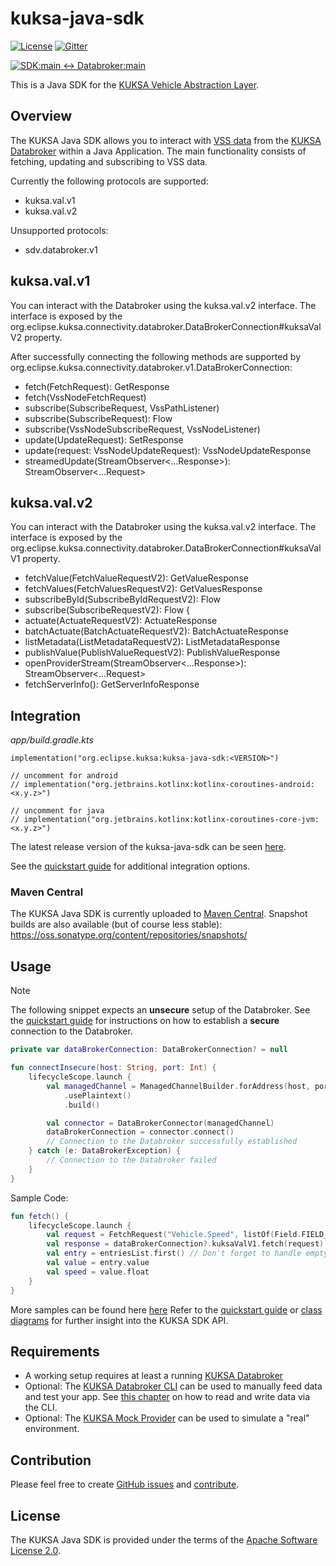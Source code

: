 # kuksa-java-sdk

[![License](https://img.shields.io/badge/License-Apache%202.0-green.svg)](https://opensource.org/licenses/Apache-2.0)
[![Gitter](https://img.shields.io/gitter/room/kuksa-val/community)](https://gitter.im/kuksa-val/community)

[![SDK:main <-> Databroker:main](https://github.com/eclipse-kuksa/kuksa-java-sdk/actions/workflows/daily_integration_main.yaml/badge.svg)](https://github.com/eclipse-kuksa/kuksa-java-sdk/actions/workflows/daily_integration_main.yaml?query=branch%3Amain)

This is a Java SDK for the [KUKSA Vehicle Abstraction Layer](https://github.com/eclipse-kuksa/kuksa-databroker).

## Overview

The KUKSA Java SDK allows you to interact with [VSS data](https://covesa.github.io/vehicle_signal_specification/)
from the [KUKSA Databroker](https://github.com/eclipse-kuksa/kuksa-databroker/tree/main/)
within a Java Application. The main functionality consists of fetching, updating and subscribing to VSS data.

Currently the following protocols are supported:
- kuksa.val.v1
- kuksa.val.v2

Unsupported protocols:
- sdv.databroker.v1

## kuksa.val.v1

You can interact with the Databroker using the kuksa.val.v2 interface. The interface is exposed by the org.eclipse.kuksa.connectivity.databroker.DataBrokerConnection#kuksaValV2 property.

After successfully connecting the following methods are supported by org.eclipse.kuksa.connectivity.databroker.v1.DataBrokerConnection:
- fetch(FetchRequest): GetResponse
- fetch<T : VssNode>(VssNodeFetchRequest<T>)
- subscribe(SubscribeRequest, VssPathListener)
- subscribe(SubscribeRequest): Flow<SubscribeResponse>
- subscribe<T : VssNode>(VssNodeSubscribeRequest, VssNodeListener<T>)
- update(UpdateRequest): SetResponse
- update<T : VssNode>(request: VssNodeUpdateRequest<T>): VssNodeUpdateResponse
- streamedUpdate(StreamObserver<...Response>): StreamObserver<...Request>

## kuksa.val.v2

You can interact with the Databroker using the kuksa.val.v2 interface. The interface is exposed by the org.eclipse.kuksa.connectivity.databroker.DataBrokerConnection#kuksaValV1 property.

- fetchValue(FetchValueRequestV2): GetValueResponse
- fetchValues(FetchValuesRequestV2): GetValuesResponse
- subscribeById(SubscribeByIdRequestV2): Flow<SubscribeByIdResponse>
- subscribe(SubscribeRequestV2): Flow<SubscribeResponse> {
- actuate(ActuateRequestV2): ActuateResponse
- batchActuate(BatchActuateRequestV2): BatchActuateResponse
- listMetadata(ListMetadataRequestV2): ListMetadataResponse
- publishValue(PublishValueRequestV2): PublishValueResponse
- openProviderStream(StreamObserver<...Response>): StreamObserver<...Request>
- fetchServerInfo(): GetServerInfoResponse

## Integration

*app/build.gradle.kts*
```
implementation("org.eclipse.kuksa:kuksa-java-sdk:<VERSION>")

// uncomment for android
// implementation("org.jetbrains.kotlinx:kotlinx-coroutines-android:<x.y.z>")

// uncomment for java
// implementation("org.jetbrains.kotlinx:kotlinx-coroutines-core-jvm:<x.y.z>")
```

The latest release version of the kuksa-java-sdk can be seen [here](https://github.com/eclipse-kuksa/kuksa-java-sdk/releases).


See the [quickstart guide](https://github.com/eclipse-kuksa/kuksa-java-sdk/tree/main/docs/QUICKSTART.md) for additional integration options.

### Maven Central

The KUKSA Java SDK is currently uploaded to [Maven Central](https://central.sonatype.com/search?q=org.eclipse.kuksa).
Snapshot builds are also available (but of course less stable): https://oss.sonatype.org/content/repositories/snapshots/

## Usage

> [!NOTE]
> The following snippet expects an **unsecure** setup of the Databroker. See the [quickstart guide](https://github.com/eclipse-kuksa/kuksa-java-sdk/blob/main/docs/QUICKSTART.md)
> for instructions on how to establish a **secure** connection to the Databroker.

```kotlin
private var dataBrokerConnection: DataBrokerConnection? = null

fun connectInsecure(host: String, port: Int) {
    lifecycleScope.launch {
        val managedChannel = ManagedChannelBuilder.forAddress(host, port)
            .usePlaintext()
            .build()

        val connector = DataBrokerConnector(managedChannel)
        dataBrokerConnection = connector.connect()
        // Connection to the Databroker successfully established
    } catch (e: DataBrokerException) {
        // Connection to the Databroker failed
    }
}
```

Sample Code: 
```kotlin
fun fetch() {
    lifecycleScope.launch {
        val request = FetchRequest("Vehicle.Speed", listOf(Field.FIELD_VALUE))
        val response = dataBrokerConnection?.kuksaValV1.fetch(request) ?: return@launch
        val entry = entriesList.first() // Don't forget to handle empty responses
        val value = entry.value
        val speed = value.float
    }
}
```

More samples can be found here [here](https://github.com/eclipse-kuksa/kuksa-java-sdk/blob/main/samples/src/main/java/com/example/samples/Main.kt)
Refer to the [quickstart guide](https://github.com/eclipse-kuksa/kuksa-java-sdk/tree/main/docs/QUICKSTART.md) or
[class diagrams](https://github.com/eclipse-kuksa/kuksa-java-sdk/blob/main/docs/kuksa-sdk_class-diagram.puml) for
further insight into the KUKSA SDK API. 

## Requirements

- A working setup requires at least a running [KUKSA Databroker](https://github.com/eclipse-kuksa/kuksa-databroker/tree/main)
- Optional: The [KUKSA Databroker CLI](https://github.com/eclipse-kuksa/kuksa-databroker/tree/main/databroker-cli) can be used to manually feed data and test your app.
  See [this chapter](https://github.com/eclipse-kuksa/kuksa-databroker/tree/main?tab=readme-ov-file#reading-and-writing-vss-data-using-the-cli) on how to read and write data via the CLI.
- Optional: The [KUKSA Mock Provider](https://github.com/eclipse-kuksa/kuksa-mock-provider?tab=readme-ov-file#kuksa-mock-provider) can be used to simulate a "real" environment.

## Contribution

Please feel free to create [GitHub issues](https://github.com/eclipse-kuksa/kuksa-java-sdk/issues) and [contribute](https://github.com/eclipse-kuksa/kuksa-java-sdk/blob/main/docs/CONTRIBUTING.md).

## License

The KUKSA Java SDK is provided under the terms of the [Apache Software License 2.0](https://github.com/eclipse-kuksa/kuksa-java-sdk/blob/main/LICENSE).

